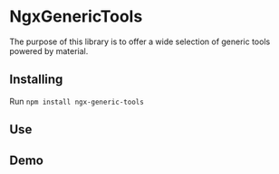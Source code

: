 # NgxGenericTools

The purpose of this library is to offer a wide selection of generic tools powered by material.

## Installing

Run `npm install ngx-generic-tools`

## Use



## Demo


